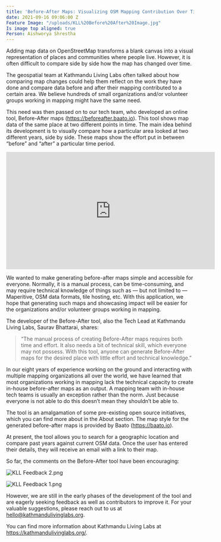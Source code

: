 ```yaml
---
title: 'Before-After Maps: Visualizing OSM Mapping Contribution Over Time'
date: 2021-09-16 09:06:00 Z
Feature Image: "/uploads/KLL%20Before%20After%20Image.jpg"
Is image top aligned: true
Person: Aishworya Shrestha
---
```


Adding map data on OpenStreetMap transforms a blank canvas into a visual representation of places and communities where people live. However, it is often difficult to compare side by side how the map has changed over time. 

The geospatial team at Kathmandu Living Labs often talked about how comparing map changes could help them reflect on the work they have done and compare data before and after their mapping contributed to a certain area. We believe hundreds of small organizations and/or volunteer groups working in mapping might have the same need.

This need was then passed on to our tech team, who developed an online tool, Before-After maps (https://beforeafter.baato.io). This tool shows map data of the same place at two different points in time. The main idea behind its development is to visually compare how a particular area looked at two different years, side by side. These maps show the effort put in between “before” and “after” a particular time period. 

<iframe width="560" height="315" src="https://www.youtube.com/embed/yGnO8oD7GGo" title="YouTube video player" frameborder="0" allow="accelerometer; autoplay; clipboard-write; encrypted-media; gyroscope; picture-in-picture" allowfullscreen></iframe>

We wanted to make generating before-after maps simple and accessible for everyone. Normally, it is a manual process, can be time-consuming, and may require technical knowledge of things such as — but not limited to — Maperitive, OSM data formats, tile hosting, etc. With this application, we hope that generating such maps and showcasing impact will be easier for the organizations and/or volunteer groups working in mapping.

The developer of the Before-After tool, also the Tech Lead at Kathmandu Living Labs, Saurav Bhattarai, shares: 

> “The manual process of creating Before-After maps requires both time and effort. It also needs a bit of technical skill, which everyone may not possess. With this tool, anyone can generate Before-After maps for the desired place with little effort and technical knowledge.”

In our eight years of experience working on the ground and interacting with multiple mapping organizations all over the world, we have learned that most organizations working in mapping lack the technical capacity to create in-house before-after maps as an output. A mapping team with in-house tech teams is usually an exception rather than the norm. Just because everyone is not able to do this doesn’t mean they shouldn’t be able to.

The tool is an amalgamation of some pre-existing open source initiatives, which you can find more about in the About section. The map style for the generated before-after maps is provided by Baato (https://baato.io).

At present, the tool allows you to search for a geographic location and compare past years against current OSM data. Once the user has entered their details, they will receive an email with a link to their map.

So far, the comments on the Before-After tool have been encouraging:

![KLL Feedback 2.png](/uploads/KLL%20Feedback%202.png)

![KLL Feedback 1.png](/uploads/KLL%20Feedback%201.png)

However, we are still in the early phases of the development of the tool and are eagerly seeking feedback as well as contributors to improve it. For your valuable suggestions, please reach out to us at hello@kathmandulivinglabs.org.

You can find more information about Kathmandu Living Labs at https://kathmandulivinglabs.org/. 

